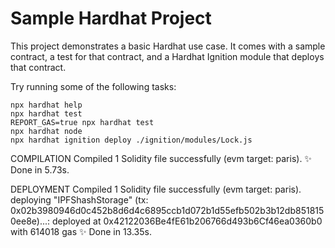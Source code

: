 # Sample Hardhat Project

This project demonstrates a basic Hardhat use case. It comes with a sample contract, a test for that contract, and a Hardhat Ignition module that deploys that contract.

Try running some of the following tasks:

```shell
npx hardhat help
npx hardhat test
REPORT_GAS=true npx hardhat test
npx hardhat node
npx hardhat ignition deploy ./ignition/modules/Lock.js
```

COMPILATION
Compiled 1 Solidity file successfully (evm target: paris).
✨ Done in 5.73s.

DEPLOYMENT
Compiled 1 Solidity file successfully (evm target: paris).
deploying "IPFShashStorage" (tx: 0x02b3980946d0c452b8d6d4c6895ccb1d072b1d55efb502b3b12db8518150ee8e)...: deployed at 0x42122036Be4fE61b206766d493b6Cf46ea0360b0 with 614018 gas
✨ Done in 13.35s.
